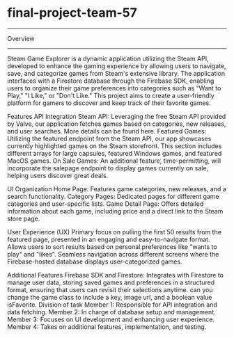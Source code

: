 # final-project-team-57
**********
Overview
***********
Steam Game Explorer is a dynamic application utilizing the Steam API, developed to enhance the gaming experience by allowing users to navigate, save, and categorize games from Steam's extensive library. The application interfaces with a Firestore database through the Firebase SDK, enabling users to organize their game preferences into categories such as "Want to Play," "I Like," or "Don't Like." This project aims to create a user-friendly platform for gamers to discover and keep track of their favorite games.

Features
API Integration
Steam API: Leveraging the free Steam API provided by Valve, our application fetches games based on categories, new releases, and user searches. More details can be found here.
Featured Games: Utilizing the featured endpoint from the Steam API, our app showcases currently highlighted games on the Steam storefront. This section includes different arrays for large capsules, featured Windows games, and featured MacOS games.
On Sale Games: An additional feature, time-permitting, will incorporate the salepage endpoint to display games currently on sale, helping users discover great deals.

UI Organization
Home Page: Features game categories, new releases, and a search functionality.
Category Pages: Dedicated pages for different game categories and user-specific lists.
Game Detail Page: Offers detailed information about each game, including price and a direct link to the Steam store page.

User Experience (UX)
Primary focus on pulling the first 50 results from the featured page, presented in an engaging and easy-to-navigate format.
Allows users to sort results based on personal preferences like "wants to play" and "likes".
Seamless navigation across different screens where the Firebase-hosted database displays user-categorized games.

Additional Features
Firebase SDK and Firestore: Integrates with Firestore to manage user data, storing saved games and preferences in a structured format, ensuring that users can revisit their selections anytime.
can you change the game class to include a key, image url, and a boolean value isFavorite.
Division of task
Member 1: Responsible for API integration and data fetching.
Member 2: In charge of database setup and management.
Member 3: Focuses on UI development and enhancing user experience.
Member 4: Takes on additional features, implementation, and testing.

